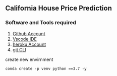 ## California House Price Prediction 

### Software and Tools required 

1. [Github Account](https://github.com)
2. [Vscode IDE](https://code.visualstudio.com/)
3. [heroku Account](https://heroku.com)
4. [git CLI](https://git-scm.com/downloads)


create new envirnment 
```
conda create -p venv python ==3.7 -y
```

